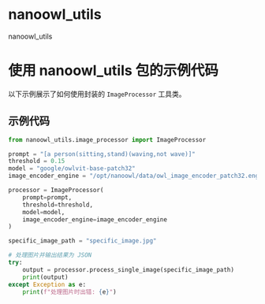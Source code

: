 # nanoowl_utils
nanoowl_utils


# 使用 nanoowl_utils 包的示例代码

以下示例展示了如何使用封装的 `ImageProcessor` 工具类。

## 示例代码

```python
from nanoowl_utils.image_processor import ImageProcessor

prompt = "[a person(sitting,stand)(waving,not wave)]"
threshold = 0.15
model = "google/owlvit-base-patch32"
image_encoder_engine = "/opt/nanoowl/data/owl_image_encoder_patch32.engine"

processor = ImageProcessor(
    prompt=prompt,
    threshold=threshold,
    model=model,
    image_encoder_engine=image_encoder_engine
)

specific_image_path = "specific_image.jpg"

# 处理图片并输出结果为 JSON
try:
    output = processor.process_single_image(specific_image_path)
    print(output)
except Exception as e:
    print(f"处理图片时出错: {e}")
```